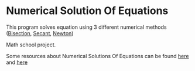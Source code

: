 # Numerical Solution Of Equations

This program solves equation using 3 different numerical methods 
([Bisection](https://en.wikipedia.org/wiki/Bisection_method), 
[Secant](https://en.wikipedia.org/wiki/Secant_method), 
[Newton](https://en.wikipedia.org/wiki/Newton%27s_method))

Math school project.

Some resources about Numerical Solutions Of Equations can be found 
[here](http://cfd.mace.manchester.ac.uk/twiki/pub/Main/TimCraftNotes_All_Access/cfd1-numanal.pdf) and 
[here](https://en.wikibooks.org/wiki/Numerical_Methods/Equation_Solving)
